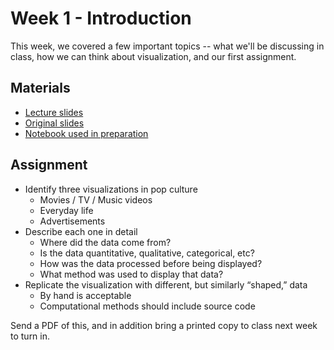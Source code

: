 # Week 1 - Introduction

This week, we covered a few important topics -- what we'll be discussing in
class, how we can think about visualization, and our first assignment.

## Materials

 * [Lecture slides](lecture_week01.pdf)
 * [Original slides](https://docs.google.com/presentation/d/1uUuYYNLsM9JWtKJ_8CxQ-h1YcUwdT4ugIai7B6WYyGU/edit?usp=sharing)
 * [Notebook used in preparation](prep_notebook_week01.ipynb)

## Assignment

 * Identify three visualizations in pop culture
   * Movies / TV / Music videos
   * Everyday life
   * Advertisements
 * Describe each one in detail
   * Where did the data come from?
   * Is the data quantitative, qualitative, categorical, etc?
   * How was the data processed before being displayed?
   * What method was used to display that data?
 * Replicate the visualization with different, but similarly “shaped,” data
   * By hand is acceptable
   * Computational methods should include source code

Send a PDF of this, and in addition bring a printed copy to class next week to
turn in.
